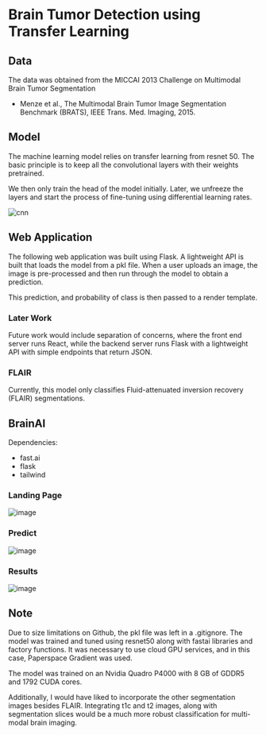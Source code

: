 # Brain Tumor Detection using Transfer Learning

## Data
The data was obtained from the MICCAI 2013 Challenge on Multimodal Brain Tumor Segmentation

* Menze et al., The Multimodal Brain Tumor Image Segmentation Benchmark (BRATS), IEEE Trans. Med. Imaging, 2015.

## Model
The machine learning model relies on transfer learning from resnet 50. 
The basic principle is to keep all the convolutional layers with their weights pretrained. 

We then only train the head of the model initially. Later, we unfreeze the layers and start the process of fine-tuning using differential learning rates.

![cnn](https://miro.medium.com/max/3480/1*uUYc126RU4mnTWwckEbctw@2x.png)

## Web Application

The following web application was built using Flask. A lightweight API is built that loads the model from a pkl file. When a user uploads an image, the image is pre-processed and then run through the model to obtain a prediction.

This prediction, and probability of class is then passed to a render template. 

### Later Work

Future work would include separation of concerns, where the front end server runs React, while the backend server runs Flask with a lightweight API with simple endpoints that return JSON.

### FLAIR
Currently, this model only classifies Fluid-attenuated inversion recovery (FLAIR) segmentations. 


## BrainAI

Dependencies:
- fast.ai 
- flask
- tailwind

### Landing Page
![image](https://user-images.githubusercontent.com/34294344/68198182-aae70e00-000f-11ea-8658-85483b66bee4.png)

### Predict

![image](https://user-images.githubusercontent.com/34294344/68198587-71fb6900-0010-11ea-94f4-e0301e53ba95.png)

### Results

![image](https://user-images.githubusercontent.com/34294344/68198627-82134880-0010-11ea-8d38-6646c3c518a1.png)


## Note

Due to size limitations on Github, the pkl file was left in a .gitignore. The model was trained and tuned using resnet50 along with fastai libraries and factory functions. It was necessary to use cloud GPU services, and in this case, Paperspace Gradient was used. 

The model was trained on an Nvidia Quadro P4000 with 8 GB of GDDR5 and 1792 CUDA cores.

Additionally, I would have liked to incorporate the other segmentation images besides FLAIR. Integrating t1c and t2 images, along with segmentation slices would be a much more robust classification for multi-modal brain imaging.